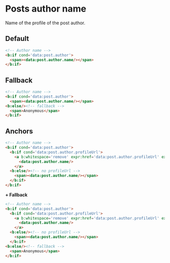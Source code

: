 <!--
@@@title:Posts author name@@@
@@@description:Name of the profile of the post author.@@@
@@@section:Snippets@@@
-->

# Posts author name

Name of the profile of the post author.


## Default

```html
<!-- Author name -->
<b:if cond='data:post.author'>
  <span><data:post.author.name/></span>
</b:if>
```


## Fallback

```html
<!-- Author name -->
<b:if cond='data:post.author'>
  <span><data:post.author.name/></span>
<b:else/><!-- fallback -->
  <span>Anonymous</span>
</b:if>
```


## Anchors

```html
<!-- Author name -->
<b:if cond='data:post.author'>
  <b:if cond='data:post.author.profileUrl'>
    <a b:whitespace='remove' expr:href='data:post.author.profileUrl' expr:title='data:messages.visitProfile'>
      <data:post.author.name/>
    </a>
  <b:else/><!-- no profileUrl -->
    <span><data:post.author.name/></span>
  </b:if>
</b:if>
```

**+ Fallback**

```html
<!-- Author name -->
<b:if cond='data:post.author'>
  <b:if cond='data:post.author.profileUrl'>
    <a b:whitespace='remove' expr:href='data:post.author.profileUrl' expr:title='data:messages.visitProfile'>
      <data:post.author.name/>
    </a>
  <b:else/><!-- no profileUrl -->
    <span><data:post.author.name/></span>
  </b:if>
<b:else/><!-- fallback -->
  <span>Anonymous</span>
</b:if>
```
